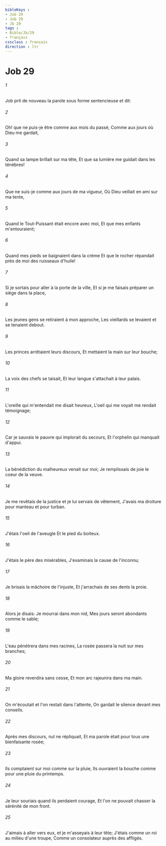 ```yaml
---
bibleKeys : 
- Job 29
- Job 29
- Jb 29
tags : 
- Bible/Jb/29
- français
cssclass : français
direction : ltr
---
```


# Job 29

###### 1
Job prit de nouveau la parole sous forme sentencieuse et dit:
###### 2
Oh! que ne puis-je être comme aux mois du passé, Comme aux jours où Dieu me gardait,
###### 3
Quand sa lampe brillait sur ma tête, Et que sa lumière me guidait dans les ténèbres!
###### 4
Que ne suis-je comme aux jours de ma vigueur, Où Dieu veillait en ami sur ma tente,
###### 5
Quand le Tout-Puissant était encore avec moi, Et que mes enfants m'entouraient;
###### 6
Quand mes pieds se baignaient dans la crème Et que le rocher répandait près de moi des ruisseaux d'huile!
###### 7
Si je sortais pour aller à la porte de la ville, Et si je me faisais préparer un siège dans la place,
###### 8
Les jeunes gens se retiraient à mon approche, Les vieillards se levaient et se tenaient debout.
###### 9
Les princes arrêtaient leurs discours, Et mettaient la main sur leur bouche;
###### 10
La voix des chefs se taisait, Et leur langue s'attachait à leur palais.
###### 11
L'oreille qui m'entendait me disait heureux, L'oeil qui me voyait me rendait témoignage;
###### 12
Car je sauvais le pauvre qui implorait du secours, Et l'orphelin qui manquait d'appui.
###### 13
La bénédiction du malheureux venait sur moi; Je remplissais de joie le coeur de la veuve.
###### 14
Je me revêtais de la justice et je lui servais de vêtement, J'avais ma droiture pour manteau et pour turban.
###### 15
J'étais l'oeil de l'aveugle Et le pied du boiteux.
###### 16
J'étais le père des misérables, J'examinais la cause de l'inconnu;
###### 17
Je brisais la mâchoire de l'injuste, Et j'arrachais de ses dents la proie.
###### 18
Alors je disais: Je mourrai dans mon nid, Mes jours seront abondants comme le sable;
###### 19
L'eau pénétrera dans mes racines, La rosée passera la nuit sur mes branches;
###### 20
Ma gloire reverdira sans cesse, Et mon arc rajeunira dans ma main.
###### 21
On m'écoutait et l'on restait dans l'attente, On gardait le silence devant mes conseils.
###### 22
Après mes discours, nul ne répliquait, Et ma parole était pour tous une bienfaisante rosée;
###### 23
Ils comptaient sur moi comme sur la pluie, Ils ouvraient la bouche comme pour une pluie du printemps.
###### 24
Je leur souriais quand ils perdaient courage, Et l'on ne pouvait chasser la sérénité de mon front.
###### 25
J'aimais à aller vers eux, et je m'asseyais à leur tête; J'étais comme un roi au milieu d'une troupe, Comme un consolateur auprès des affligés.
